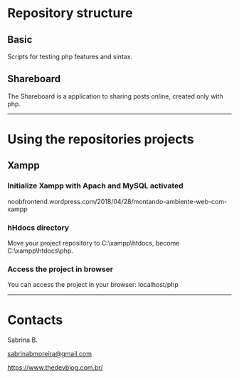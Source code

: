 # Repository structure

## Basic
Scripts for testing php features and sintax.

## Shareboard
The Shareboard is a application to sharing posts online, created only with php.


---


# Using the repositories projects

## Xampp

### Initialize Xampp with Apach and MySQL activated
noobfrontend.wordpress.com/2018/04/28/montando-ambiente-web-com-xampp

### hHdocs directory
Move your project repository to C:\xampp\htdocs, become C:\xampp\htdocs\php.

### Access the project in browser
You can access the project in your browser: localhost/php


---


# Contacts
Sabrina B.

sabrinabmoreira@gmail.com

https://www.thedevblog.com.br/

